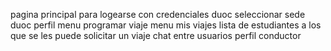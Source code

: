 pagina principal para logearse con credenciales duoc
seleccionar sede duoc
perfil
menu programar viaje
menu mis viajes
lista de estudiantes a los que se les puede solicitar un viaje
chat entre usuarios
perfil conductor
